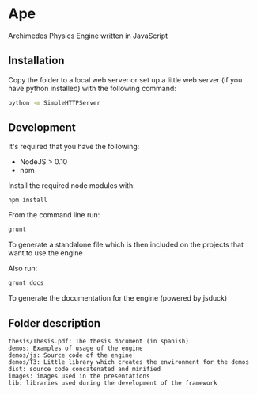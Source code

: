 Ape
===

Archimedes Physics Engine written in JavaScript

## Installation

Copy the folder to a local web server or set up a little web server (if you have python installed) with the following command:

```bash
python -m SimpleHTTPServer
```

## Development

It's required that you have the following:

- NodeJS > 0.10
- npm

Install the required node modules with:

```
npm install
```

From the command line run:

```bash
grunt
```

To generate a standalone file which is then included on the projects that want to use the engine

Also run:

```bash
grunt docs
```

To generate the documentation for the engine (powered by jsduck)

## Folder description

```
thesis/Thesis.pdf: The thesis document (in spanish)
demos: Examples of usage of the engine
demos/js: Source code of the engine
demos/T3: Little library which creates the environment for the demos
dist: source code concatenated and minified
images: images used in the presentations
lib: libraries used during the development of the framework
```